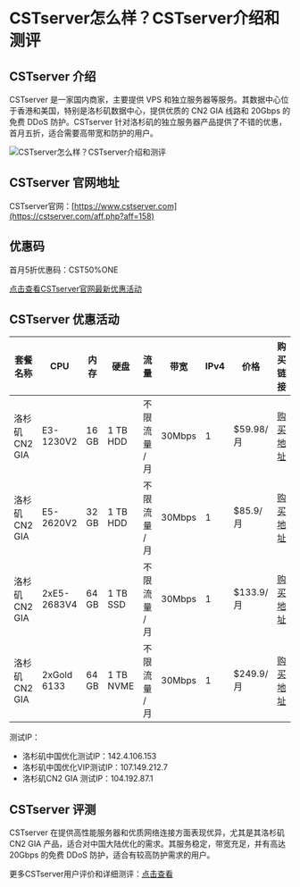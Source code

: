 # CSTserver怎么样？CSTserver介绍和测评

## CSTserver 介绍
CSTserver 是一家国内商家，主要提供 VPS 和独立服务器等服务。其数据中心位于香港和美国，特别是洛杉矶数据中心，提供优质的 CN2 GIA 线路和 20Gbps 的免费 DDoS 防护。CSTserver 针对洛杉矶的独立服务器产品提供了不错的优惠，首月五折，适合需要高带宽和防护的用户。

![CSTserver怎么样？CSTserver介绍和测评](https://github.com/user-attachments/assets/5143e9b2-1208-4ab5-997f-b786c55294dd)

## CSTserver 官网地址
CSTserver官网：[https://www.cstserver.com](https://cstserver.com/aff.php?aff=158)

##  优惠码
首月5折优惠码：CST50%ONE

[点击查看CSTserver官网最新优惠活动](https://cstserver.com/aff.php?aff=158)

## CSTserver 优惠活动

| 套餐名称        | CPU            | 内存  | 硬盘        | 流量            | 带宽    | IPv4 | 价格       | 购买链接                                                                 |
|-----------------|----------------|-------|-------------|-----------------|---------|------|------------|----------------------------------------------------------------------------|
| 洛杉矶CN2 GIA   | E3-1230V2      | 16 GB | 1 TB HDD    | 不限流量 / 月   | 30Mbps  | 1    | $59.98/月  | [购买地址](https://cstserver.com/aff.php?aff=158&pid=130&mode=console)     |
| 洛杉矶CN2 GIA   | E5-2620V2      | 32 GB | 1 TB HDD    | 不限流量 / 月   | 30Mbps  | 1    | $85.9/月   | [购买地址](https://cstserver.com/aff.php?aff=158&pid=131&mode=console)     |
| 洛杉矶CN2 GIA   | 2xE5-2683V4    | 64 GB | 1 TB SSD    | 不限流量 / 月   | 30Mbps  | 1    | $133.9/月  | [购买地址](https://cstserver.com/aff.php?aff=158&pid=133&mode=console)     |
| 洛杉矶CN2 GIA   | 2xGold 6133    | 64 GB | 1 TB NVME   | 不限流量 / 月   | 30Mbps  | 1    | $249.9/月  | [购买地址](https://cstserver.com/aff.php?aff=158&pid=134&mode=console)     |

测试IP：  
- 洛杉矶中国优化测试IP：142.4.106.153  
- 洛杉矶中国优化VIP测试IP：107.149.212.7  
- 洛杉矶CN2 GIA 测试IP：104.192.87.1

## CSTserver 评测
CSTserver 在提供高性能服务器和优质网络连接方面表现优异，尤其是其洛杉矶 CN2 GIA 产品，适合对中国大陆优化的需求。其服务稳定，带宽充足，并有高达 20Gbps 的免费 DDoS 防护，适合有较高防护需求的用户。

更多CSTserver用户评价和详细测评：[点击查看](https://cstserver.com/aff.php?aff=158)

